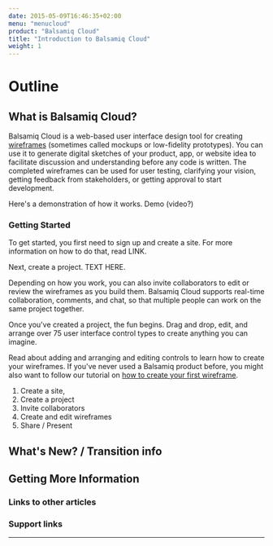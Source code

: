 ```yaml
---
date: 2015-05-09T16:46:35+02:00
menu: "menucloud"
product: "Balsamiq Cloud"
title: "Introduction to Balsamiq Cloud"
weight: 1
---
```


# Outline
## What is Balsamiq Cloud?

Balsamiq Cloud is a web-based user interface design tool for creating [wireframes](https://support.balsamiq.com/resources/whatarewireframes/) (sometimes called mockups or low-fidelity prototypes). You can use it to generate digital sketches of your product, app, or website idea to facilitate discussion and understanding before any code is written. The completed wireframes can be used for user testing, clarifying your vision, getting feedback from stakeholders, or getting approval to start development.

Here's a demonstration of how it works.
Demo (video?)

### Getting Started

To get started, you first need to sign up and create a site. For more information on how to do that, read LINK.

Next, create a project. TEXT HERE.

Depending on how you work, you can also invite collaborators to edit or review the wireframes as you build them. Balsamiq Cloud supports real-time collaboration, comments, and chat, so that multiple people can work on the same project together.

Once you've created a project, the fun begins. Drag and drop, edit, and arrange over 75 user interface control types to create anything you can imagine.

Read about adding and arranging and editing controls to learn how to create your wireframes. If you've never used a Balsamiq product before, you might also want to follow our tutorial on [how to create your first wireframe](link). 

1. Create a site, 
2. Create a project 
3. Invite collaborators 
4. Create and edit wireframes 
5. Share / Present

## What's New? / Transition info
## Getting More Information
### Links to other articles
### Support links

---